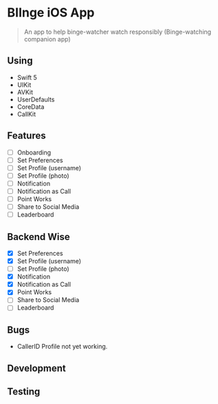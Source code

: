#  BIInge iOS App

> An app to help binge-watcher watch responsibly (Binge-watching companion app)

## Using

- Swift 5
- UIKit
- AVKit
- UserDefaults
- CoreData
- CallKit

## Features

- [ ] Onboarding
- [ ] Set Preferences
- [ ] Set Profile (username)
- [ ] Set Profile (photo)
- [ ] Notification
- [ ] Notification as Call
- [ ] Point Works
- [ ] Share to Social Media
- [ ] Leaderboard

## Backend Wise

- [x] Set Preferences
- [x] Set Profile (username)
- [ ] Set Profile (photo)
- [x] Notification
- [x] Notification as Call
- [x] Point Works
- [ ] Share to Social Media
- [ ] Leaderboard

## Bugs

- CallerID Profile not yet working.

## Development


## Testing
